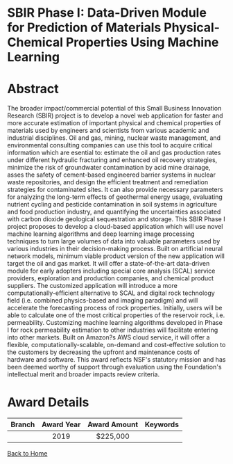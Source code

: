 
SBIR Phase I: Data-Driven Module for Prediction of Materials Physical-Chemical Properties Using Machine Learning
================================================================================================================

# Abstract


The broader impact/commercial potential of this Small Business Innovation Research (SBIR) project is to develop a novel web application for faster and more accurate estimation of important physical and chemical properties of materials used by engineers and scientists from various academic and industrial disciplines. Oil and gas, mining, nuclear waste management, and environmental consulting companies can use this tool to acquire critical information which are esential to: estimate the oil and gas production rates under different hydraulic fracturing and enhanced oil recovery strategies, minimize the risk of groundwater contamination by acid mine drainage, asses the safety of cement-based engineered barrier systems in nuclear waste repositories, and design the efficient treatment and remediation strategies for contaminated sites. It can also provide necessary parameters for analyzing the long-term effects of geothermal energy usage, evaluating nutrient cycling and pesticide contamination in soil systems in agriculture and food production industry, and quantifying the uncertainties associated with carbon dioxide geological sequestration and storage. This SBIR Phase I project proposes to develop a cloud-based application which will use novel machine learning algorithms and deep learning image processing techniques to turn large volumes of data into valuable parameters used by various industries in their decision-making process. Built on artificial neural network models, minimum viable product version of the new application will target the oil and gas market. It will offer a state-of-the-art data-driven module for early adopters including special core analysis (SCAL) service providers, exploration and production companies, and chemical product suppliers. The customized application will introduce a more computationally-efficient alternative to SCAL and digital rock technology field (i.e. combined physics-based and imaging paradigm) and will accelerate the forecasting process of rock properties. Initially, users will be able to calculate one of the most critical properties of the reservoir rock, i.e. permeability. Customizing machine learning algorithms developed in Phase I for rock permeability estimation to other industries will facilitate entering into other markets. Built on Amazon?s AWS cloud service, it will offer a flexible, computationally-scalable, on-demand and cost-effective solution to the customers by decreasing the upfront and maintenance costs of hardware and software. This award reflects NSF's statutory mission and has been deemed worthy of support through evaluation using the Foundation's intellectual merit and broader impacts review criteria.  

# Award Details

|Branch|Award Year|Award Amount|Keywords|
| :---: | :---: | :---: | :---: |
||2019|$225,000||
  
  


[Back to Home](https://github.com/chrischow/dod_sbir_awards#427)
